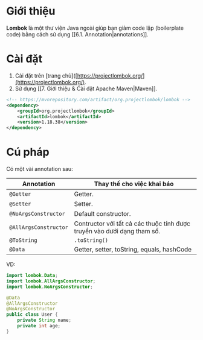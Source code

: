 
# Giới thiệu

**Lombok** là một thư viện Java ngoài giúp bạn giảm code lặp (boilerplate code) bằng cách sử dụng [[6.1. Annotation|annotations]].

# Cài đặt

1. Cài đặt trên [trang chủ]([https://projectlombok.org/](https://projectlombok.org/).
2. Sử dụng [[7. Giới thiệu & Cài đặt Apache Maven|Maven]].

```xml
<!-- https://mvnrepository.com/artifact/org.projectlombok/lombok -->
<dependency>
    <groupId>org.projectlombok</groupId>
    <artifactId>lombok</artifactId>
    <version>1.18.38</version>
</dependency>
```

# Cú pháp

Có một vài annotation sau:

| Annotation            | Thay thế cho việc khai báo                                              |
| --------------------- | ----------------------------------------------------------------------- |
| `@Getter`             | Getter.                                                                 |
| `@Setter`             | Setter.                                                                 |
| `@NoArgsConstructor`  | Default constructor.                                                    |
| `@AllArgsConstructor` | Contructor với tất cả các thuộc tính được truyền vào dưới dạng tham số. |
| `@ToString`           | `.toString()`                                                           |
| `@Data`               | Getter, setter, toString, equals, hashCode                              |

VD:

```java
import lombok.Data;
import lombok.AllArgsConstructor;
import lombok.NoArgsConstructor;

@Data 
@AllArgsConstructor
@NoArgsConstructor
public class User {
    private String name;
    private int age;
}
```
